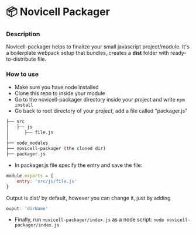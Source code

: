 # 📦 Novicell Packager

### Description
Novicell-packager helps to finalize your small javascript project/module. It's a boilerplate webpack setup that bundles, creates a **dist** folder with ready-to-distribute file.

### How to use

* Make sure you have node installed
* Clone this repo to inside your module
* Go to the novicell-packager directory inside your project and write ``npm install``
* Go back to root directory of your project, add a file called "packager.js"

```bash
├── src
│   ├── js
│      ├── file.js
│
├── node_modules
├── novicell-packager (the cloned dir)
├── packager.js
```

* In packager.js file specify the entry and save the file:
```js
module.exports = {
    entry: 'src/js/file.js'
}
```
Output is dist/ by default, however you can change it, just by adding
```js
ouput: 'dirName'
```

* Finally, run ``novicell-packager/index.js`` as a node script:
``node novicell-packager/index.js``

